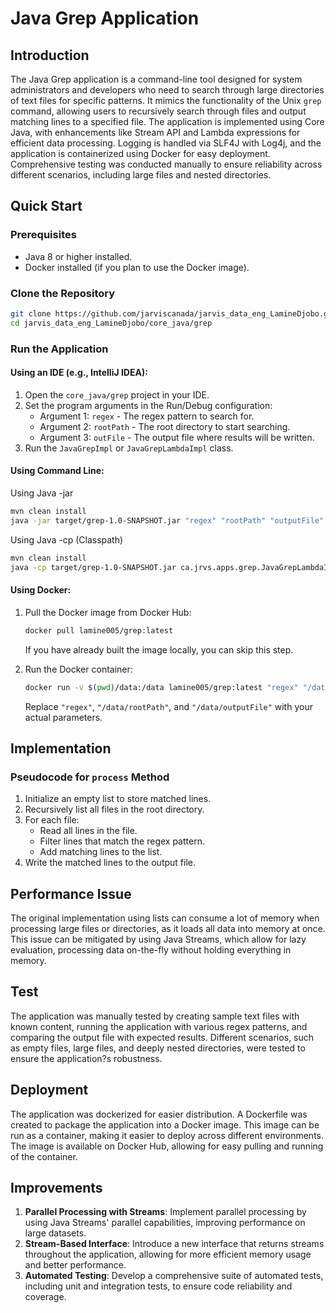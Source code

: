 
# Java Grep Application

## Introduction

The Java Grep application is a command-line tool designed for system administrators and developers who need to search through large directories of text files for specific patterns. It mimics the functionality of the Unix `grep` command, allowing users to recursively search through files and output matching lines to a specified file. The application is implemented using Core Java, with enhancements like Stream API and Lambda expressions for efficient data processing. Logging is handled via SLF4J with Log4j, and the application is containerized using Docker for easy deployment. Comprehensive testing was conducted manually to ensure reliability across different scenarios, including large files and nested directories.

## Quick Start

### Prerequisites

- Java 8 or higher installed.
- Docker installed (if you plan to use the Docker image).

### Clone the Repository

```bash
git clone https://github.com/jarviscanada/jarvis_data_eng_LamineDjobo.git
cd jarvis_data_eng_LamineDjobo/core_java/grep
```

### Run the Application

#### Using an IDE (e.g., IntelliJ IDEA):

1. Open the `core_java/grep` project in your IDE.
2. Set the program arguments in the Run/Debug configuration:
   - Argument 1: `regex` - The regex pattern to search for.
   - Argument 2: `rootPath` - The root directory to start searching.
   - Argument 3: `outFile` - The output file where results will be written.
3. Run the `JavaGrepImpl` or `JavaGrepLambdaImpl` class.

#### Using Command Line:

Using Java -jar

```bash
mvn clean install
java -jar target/grep-1.0-SNAPSHOT.jar "regex" "rootPath" "outputFile"
```
Using Java -cp (Classpath)

```bash
mvn clean install
java -cp target/grep-1.0-SNAPSHOT.jar ca.jrvs.apps.grep.JavaGrepLambdaImpl "regex" "rootPath" "outputFile"
```

#### Using Docker:

1. Pull the Docker image from Docker Hub:

   ```bash
   docker pull lamine005/grep:latest
   ```

   If you have already built the image locally, you can skip this step.

2. Run the Docker container:

   ```bash
   docker run -v $(pwd)/data:/data lamine005/grep:latest "regex" "/data/rootPath" "/data/outputFile"
   ```

   Replace `"regex"`, `"/data/rootPath"`, and `"/data/outputFile"` with your actual parameters.

## Implementation

### Pseudocode for `process` Method

1. Initialize an empty list to store matched lines.
2. Recursively list all files in the root directory.
3. For each file:
   - Read all lines in the file.
   - Filter lines that match the regex pattern.
   - Add matching lines to the list.
4. Write the matched lines to the output file.

## Performance Issue

The original implementation using lists can consume a lot of memory when processing large files or directories, as it loads all data into memory at once. This issue can be mitigated by using Java Streams, which allow for lazy evaluation, processing data on-the-fly without holding everything in memory.

## Test

The application was manually tested by creating sample text files with known content, running the application with various regex patterns, and comparing the output file with expected results. Different scenarios, such as empty files, large files, and deeply nested directories, were tested to ensure the application?s robustness.

## Deployment

The application was dockerized for easier distribution. A Dockerfile was created to package the application into a Docker image. This image can be run as a container, making it easier to deploy across different environments. The image is available on Docker Hub, allowing for easy pulling and running of the container.

## Improvements

1. **Parallel Processing with Streams**: Implement parallel processing by using Java Streams' parallel capabilities, improving performance on large datasets.
2. **Stream-Based Interface**: Introduce a new interface that returns streams throughout the application, allowing for more efficient memory usage and better performance.
3. **Automated Testing**: Develop a comprehensive suite of automated tests, including unit and integration tests, to ensure code reliability and coverage.

